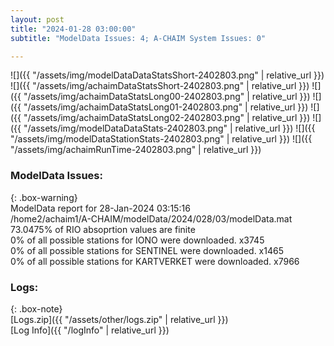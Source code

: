 ```yaml
---
layout: post
title: "2024-01-28 03:00:00"
subtitle: "ModelData Issues: 4; A-CHAIM System Issues: 0"

---
```


![]({{ "/assets/img/modelDataDataStatsShort-2402803.png" | relative_url }})
![]({{ "/assets/img/achaimDataStatsShort-2402803.png" | relative_url }})
![]({{ "/assets/img/achaimDataStatsLong00-2402803.png" | relative_url }})
![]({{ "/assets/img/achaimDataStatsLong01-2402803.png" | relative_url }})
![]({{ "/assets/img/achaimDataStatsLong02-2402803.png" | relative_url }})
![]({{ "/assets/img/modelDataDataStats-2402803.png" | relative_url }})
![]({{ "/assets/img/modelDataStationStats-2402803.png" | relative_url }})
![]({{ "/assets/img/achaimRunTime-2402803.png" | relative_url }})


### ModelData Issues:  
  
{: .box-warning}  
 ModelData report for 28-Jan-2024 03:15:16   
 /home2/achaim1/A-CHAIM/modelData/2024/028/03/modelData.mat   
 73.0475% of RIO absoprtion values are finite   
 0% of all possible stations for IONO were downloaded. x3745   
 0% of all possible stations for SENTINEL were downloaded. x1465   
 0% of all possible stations for KARTVERKET were downloaded. x7966   
  


### Logs:  
  
{: .box-note}  
[Logs.zip]({{ "/assets/other/logs.zip" | relative_url }})  
[Log Info]({{ "/logInfo" | relative_url }})  
